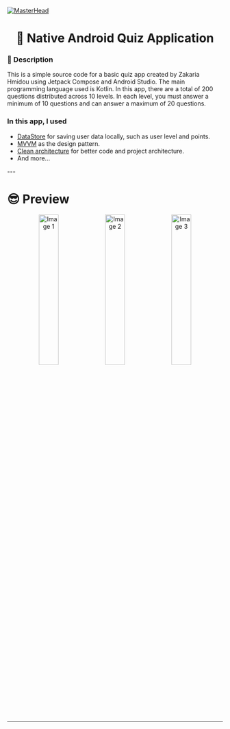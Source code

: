 [![MasterHead](https://github.com/HmidouZaka/Quis-Native-Android-App/assets/94437384/35baf2b7-c015-4087-932c-51aaf999782c)](https://rishavchanda.io)


<div align="center">
        <h1 >👋 Native Android Quiz Application</h1>
</div>
<div>
    <h3>🧐 Description</h3>
    <p>
        This is a simple source code for a basic quiz app created by Zakaria Hmidou using Jetpack Compose and Android Studio. The main programming language used is Kotlin. In this app, there are a total of 200 questions distributed across 10 levels. In each level, you must answer a minimum of 10 questions and can answer a maximum of 20 questions.
    </p>
    <h3>In this app, I used</h3>
    <ul>
        <li><a href="https://developer.android.com/topic/libraries/architecture/datastore">DataStore</a> for saving user data locally, such as user level and points.</li>
        <li><a href="https://developer.android.com/topic/libraries/architecture/viewmodel">MVVM</a> as the design pattern.</li>
        <li><a href="https://developer.android.com/topic/architecture">Clean architecture</a> for better code and project architecture.</li>
        <li>And more...</li>
    </ul>
</div>
---
<h1 >😎 Preview</h1>
<p align="center">
  <img src="https://github.com/HmidouZaka/Quis-Native-Android-App/assets/94437384/d2a936ca-4d2c-4b87-9af8-a49f10e7d9d7" width="30%" alt="Image 1">
  <img src="https://github.com/HmidouZaka/Quis-Native-Android-App/assets/94437384/807e272e-2740-437a-8045-1c36e1aa4ca1" width="30%" alt="Image 2">
  <img src="https://github.com/HmidouZaka/Quis-Native-Android-App/assets/94437384/c2d4b054-b977-4ab8-808c-26ce9585a888" width="30%" alt="Image 3">
</p>

---

